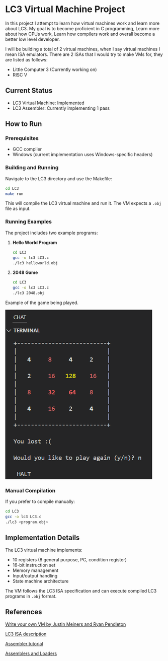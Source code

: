 # LC3 Virtual Machine Project

In this project I attempt to learn how virtual machines work and learn more about LC3. My goal is to become proficient in C programming, Learn more about how CPUs work, Learn how compilers work and overall become a better low level developer. 

I will be building a total of 2 virtual machines, when I say virtual machines I mean ISA emulators. There are 2 ISAs that I would try to make VMs for, they are listed as follows:
- Little Computer 3 (Currently working on)
- RISC V

## Current Status
- LC3 Virtual Machine: Implemented
- LC3 Assembler: Currently implementing 1 pass 

## How to Run

### Prerequisites
- GCC compiler
- Windows (current implementation uses Windows-specific headers)

### Building and Running
Navigate to the LC3 directory and use the Makefile:

```bash
cd LC3
make run
```

This will compile the LC3 virtual machine and run it. The VM expects a `.obj` file as input.

### Running Examples

The project includes two example programs:

1. **Hello World Program**
   ```bash
   cd LC3
   gcc -o lc3 LC3.c
   ./lc3 helloworld.obj
   ```

2. **2048 Game**
   ```bash
   cd LC3
   gcc -o lc3 LC3.c
   ./lc3 2048.obj
   ```
Example of the game being played.

![alt text](Docs/image.png)

### Manual Compilation
If you prefer to compile manually:
```bash
cd LC3
gcc -o lc3 LC3.c
./lc3 <program.obj>
```

## Implementation Details

The LC3 virtual machine implements:
- 10 registers (8 general purpose, PC, condition register)
- 16-bit instruction set
- Memory management
- Input/output handling
- State machine architecture

The VM follows the LC3 ISA specification and can execute compiled LC3 programs in `.obj` format.

## References
[Write your own VM by Justin Meiners and Ryan Pendleton](https://www.jmeiners.com/lc3-vm/)

[LC3 ISA description](https://www.jmeiners.com/lc3-vm/supplies/lc3-isa.pdf)

[Assembler tutorial](https://www.youtube.com/watch?v=rdKX9hzA2lU)

[Assemblers and Loaders](https://www.davidsalomon.name/assem.advertis/AssemAd.html)